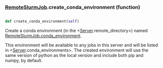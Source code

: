 ### [RemoteSlurmJob](RemoteSlurmJob.md).create_conda_environment (function)


```py

def create_conda_environment(self)

```



Create a conda environment (in the &lt;[Server](Server.md).remote_directory&gt;) named
[RemoteSlurmJob.conda_environment](RemoteSlurmJob.conda_environment.md).

This environment will be available to any jobs in this server and will
be listed in &lt;[Server](Server.md).conda_environments&gt;.  The created environment will
use the same version of python as the local version and include both
pip and numpy, by default.

